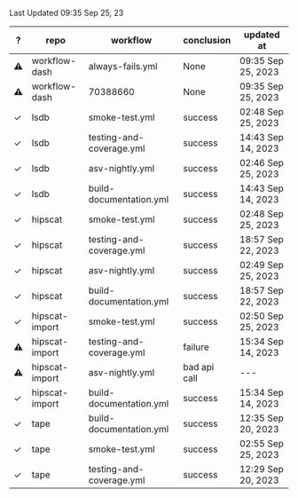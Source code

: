 Last Updated 09:35 Sep 25, 23

| ? | repo | workflow | conclusion | updated at |
| - | ---- | -------- | ---------- | ---------- |
| **⚠** | workflow-dash | always-fails.yml | None | 09:35 Sep 25, 2023 |
| **⚠** | workflow-dash | 70388660 | None | 09:35 Sep 25, 2023 |
| ✓ | lsdb | smoke-test.yml | success | 02:48 Sep 25, 2023 |
| ✓ | lsdb | testing-and-coverage.yml | success | 14:43 Sep 14, 2023 |
| ✓ | lsdb | asv-nightly.yml | success | 02:46 Sep 25, 2023 |
| ✓ | lsdb | build-documentation.yml | success | 14:43 Sep 14, 2023 |
| ✓ | hipscat | smoke-test.yml | success | 02:48 Sep 25, 2023 |
| ✓ | hipscat | testing-and-coverage.yml | success | 18:57 Sep 22, 2023 |
| ✓ | hipscat | asv-nightly.yml | success | 02:49 Sep 25, 2023 |
| ✓ | hipscat | build-documentation.yml | success | 18:57 Sep 22, 2023 |
| ✓ | hipscat-import | smoke-test.yml | success | 02:50 Sep 25, 2023 |
| **⚠** | hipscat-import | testing-and-coverage.yml | failure | 15:34 Sep 14, 2023 |
| **⚠** | hipscat-import | asv-nightly.yml | bad api call | --- |
| ✓ | hipscat-import | build-documentation.yml | success | 15:34 Sep 14, 2023 |
| ✓ | tape | build-documentation.yml | success | 12:35 Sep 20, 2023 |
| ✓ | tape | smoke-test.yml | success | 02:55 Sep 25, 2023 |
| ✓ | tape | testing-and-coverage.yml | success | 12:29 Sep 20, 2023 |
